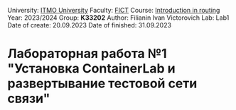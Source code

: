 University: [ITMO University](https://itmo.ru/ru/)
Faculty: [FICT](https://fict.itmo.ru)
Course: [Introduction in routing](https://github.com/itmo-ict-faculty/introduction-in-routing)
Year: 2023/2024
Group: **K33202**
Author: Filianin Ivan Victorovich
Lab: Lab1
Date of create: 20.09.2023
Date of finished: 31.09.2023

# Лабораторная работа №1 "Установка ContainerLab и развертывание тестовой сети связи"
